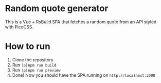 # Random quote generator

This is a Vue + RsBuild SPA that fetches a random quote from an API styled with PicoCSS.

# How to run

1. Clone the repository
2. Run `(p)npm run build`
3. Run `(p)npm run preview`
4. Done! Now you should have the SPA running on `http://localhost:3000`
